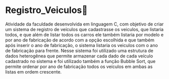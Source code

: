 # Registro_Veiculos📄
Atividade da faculdade desenvolvida em linguagem C, com objetivo de criar um sistema de registro de veículos que cadastrasse os veiculos, que listaria todos, e que além de listar todos os carros ele também listaria por modelo e por ano de fabricação de acordo com a opção escolhida e que também após inserir o ano de fabricação, o sistema listaria os veiculos com o ano de fabricação para frente. Nesse sistema foi utilizado uma estrutura de dados heterogênea que permite armazenar cada dado de cada veículo cadastrado no sistema e foi utilizado também a função Bubble Sort, que permite ordenar por ano de fabricação todos os veículos em ambas as listas em ordem crescente. 
